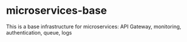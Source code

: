 # microservices-base
This is a base infrastructure for microservices: API Gateway, monitoring, authentication, queue, logs
